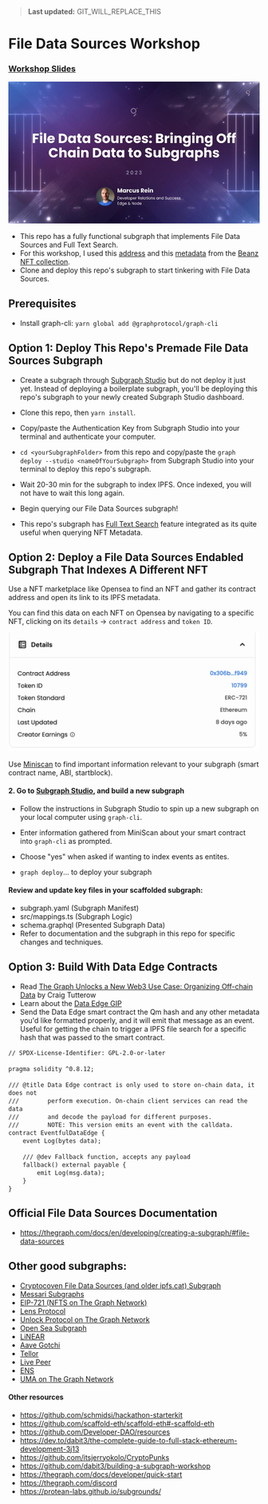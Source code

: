 > **Last updated:** GIT_WILL_REPLACE_THIS

# File Data Sources Workshop

### [Workshop Slides](https://docs.google.com/presentation/d/11CKH20u1VC1SAAAyJY2uvaXnBFbDqlwEcBfhI3KbtKY/edit?usp=sharing)

[![Top Slide](slide1.jpg)](https://docs.google.com/presentation/d/11CKH20u1VC1SAAAyJY2uvaXnBFbDqlwEcBfhI3KbtKY/edit?usp=sharing)

-   This repo has a fully functional subgraph that implements File Data Sources and Full Text Search.
-   For this workshop, I used this [address](https://etherscan.io/address/0x306b1ea3ecdf94ab739f1910bbda052ed4a9f949) and this [metadata](https://ipfs.io/ipfs/QmdYeDpkVZedk1mkGodjNmF35UNxwafhFLVvsHrWgJoz6A/beanz_metadata/0) from the [Beanz NFT collection](https://opensea.io/collection/beanzofficial).
-   Clone and deploy this repo's subgraph to start tinkering with File Data Sources.

## Prerequisites

-   Install graph-cli: `yarn global add @graphprotocol/graph-cli`

## Option 1: Deploy This Repo's Premade File Data Sources Subgraph

-   Create a subgraph through [Subgraph Studio](www.thegraph.com/studio) but do not deploy it just yet. Instead of deploying a boilerplate subgraph, you'll be deploying this repo's subgraph to your newly created Subgraph Studio dashboard.

-   Clone this repo, then `yarn install`.
-   Copy/paste the Authentication Key from Subgraph Studio into your terminal and authenticate your computer.
-   `cd <yourSubgraphFolder>` from this repo and copy/paste the `graph deploy --studio <nameOfYourSubgraph>` from Subgraph Studio into your terminal to deploy this repo's subgraph.
-   Wait 20-30 min for the subgraph to index IPFS. Once indexed, you will not have to wait this long again. 
-   Begin querying our File Data Sources subgraph!
-   This repo's subgraph has [Full Text Search](https://thegraph.com/docs/en/developing/creating-a-subgraph/#defining-fulltext-search-fields) feature integrated as its quite useful when querying NFT Metadata.

## Option 2: Deploy a File Data Sources Endabled Subgraph That Indexes A Different NFT

Use a NFT marketplace like Opensea to find an NFT and gather its contract address and open its link to its IPFS metadata.

You can find this data on each NFT on Opensea by navigating to a specific NFT, clicking on its `details` -> `contract address` and `token ID`.

[![Details](image1.png)](https://opensea.io/assets/ethereum/0x306b1ea3ecdf94ab739f1910bbda052ed4a9f949/0)

Use [Miniscan](https://miniscan.xyz/) to find important information relevant to your subgraph (smart contract name, ABI, startblock).

#### 2. Go to [Subgraph Studio](https://thegraph.com/studio/), and build a new subgraph

-   Follow the instructions in Subgraph Studio to spin up a new subgraph on your local computer using `graph-cli`.

-   Enter information gathered from MiniScan about your smart contract into `graph-cli` as prompted.

-   Choose "yes" when asked if wanting to index events as entites.
-   `graph deploy`... to deploy your subgraph

#### Review and update key files in your scaffolded subgraph:

-   subgraph.yaml (Subgraph Manifest)
-   src/mappings.ts (Subgraph Logic)
-   schema.graphql (Presented Subgraph Data)
-   Refer to documentation and the subgraph in this repo for specific changes and techniques.

## Option 3: Build With Data Edge Contracts

-   Read [The Graph Unlocks a New Web3 Use Case: Organizing Off-chain Data](https://thegraph.com/blog/the-graph-off-chain-data-web3-data-pipelines/) by Craig Tutterow
-   Learn about the [Data Edge GIP](https://forum.thegraph.com/t/gip-0025-dataedge/3161)
-   Send the Data Edge smart contract the Qm hash and any other metadata you'd like formatted properly, and it will emit that message as an event. Useful for getting the chain to trigger a IPFS file search for a specific hash that was passed to the smart contract.

```solidity
// SPDX-License-Identifier: GPL-2.0-or-later

pragma solidity ^0.8.12;

/// @title Data Edge contract is only used to store on-chain data, it does not
///        perform execution. On-chain client services can read the data
///        and decode the payload for different purposes.
///        NOTE: This version emits an event with the calldata.
contract EventfulDataEdge {
    event Log(bytes data);

    /// @dev Fallback function, accepts any payload
    fallback() external payable {
        emit Log(msg.data);
    }
}
```

## Official File Data Sources Documentation

-   https://thegraph.com/docs/en/developing/creating-a-subgraph/#file-data-sources

## Other good subgraphs:

-   [Cryptocoven File Data Sources (and older ipfs.cat) Subgraph](https://github.com/azf20/cryptocoven-api/tree/file-data-sources-refactor)
-   [Messari Subgraphs](https://subgraphs.messari.io)
-   [EIP-721 (NFTS on The Graph Network)](https://thegraph.com/explorer/subgraph?id=AVZ1dGwmRGKsbDAbwvxNmXzeEkD48voB3LfGqj5w7FUS&view=Overview)
-   [Lens Protocol](https://thegraph.com/hosted-service/subgraph/anudit/lens-protocol)
-   [Unlock Protocol on The Graph Network](https://thegraph.com/explorer/subgraph?id=8u7KcVRxjtTDRgEJup3UuPJk6YoRDTHNpSMk5BEpdw42&view=Overview)
-   [Open Sea Subgraph](https://thegraph.com/hosted-service/subgraph/protofire/opensea-wyvern-exchange-subgraph)
-   [LiNEAR](https://thegraph.com/hosted-service/subgraph/linear-protocol/linear)
-   [Aave Gotchi](https://thegraph.com/hosted-service/subgraph/aavegotchi/aavegotchi-core-matic)
-   [Tellor](https://thegraph.com/hosted-service/subgraph/tellor-io/tellorxoraclemainhgraph)
-   [Live Peer](https://thegraph.com/hosted-service/subgraph/livepeer/arbitrum-one)
-   [ENS](https://thegraph.com/hosted-service/subgraph/ensdomains/ens)
-   [UMA on The Graph Network](https://thegraph.com/explorer/subgraph?id=41LCrgtCNBQyDiVVyZEuPxbvkBH9BxxLU3nEZst77V8o&view=Overview)

#### Other resources

-   https://github.com/schmidsi/hackathon-starterkit
-   https://github.com/scaffold-eth/scaffold-eth#-scaffold-eth
-   https://github.com/Developer-DAO/resources
-   https://dev.to/dabit3/the-complete-guide-to-full-stack-ethereum-development-3j13
-   https://github.com/itsjerryokolo/CryptoPunks
-   https://github.com/dabit3/building-a-subgraph-workshop
-   https://thegraph.com/docs/developer/quick-start
-   https://thegraph.com/discord
-   https://protean-labs.github.io/subgrounds/

```

```

